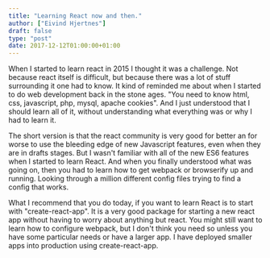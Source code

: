 ```yaml
---
title: "Learning React now and then."
author: ["Eivind Hjertnes"]
draft: false
type: "post"
date: 2017-12-12T01:00:00+01:00
---
```


When I started to learn react in 2015 I thought it was a challenge. Not
because react itself is difficult, but because there was a lot of stuff
surrounding it one had to know. It kind of reminded me about when I
started to do web development back in the stone ages. "You need to know
html, css, javascript, php, mysql, apache cookies". And I just
understood that I should learn all of it, without understanding what
everything was or why I had to learn it.

The short version is that the react community is very good for better an
for worse to use the bleeding edge of new Javascript features, even when
they are in drafts stages. But I wasn't familiar with all of the new ES6
features when I started to learn React. And when you finally understood
what was going on, then you had to learn how to get webpack or
browserify up and running. Looking through a million different config
files trying to find a config that works.

What I recommend that you do today, if you want to learn React is to
start with "create-react-app". It is a very good package for starting a
new react app without having to worry about anything but react. You
might still want to learn how to configure webpack, but I don't think
you need so unless you have some particular needs or have a larger app.
I have deployed smaller apps into production using create-react-app.
